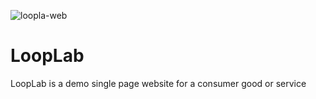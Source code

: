 ![loopla-web](https://user-images.githubusercontent.com/71079290/166218432-658d920a-f57d-4490-9e40-3c0e9d8357ba.jpg)






# LoopLab
LoopLab is a demo single page website for a consumer good or service
